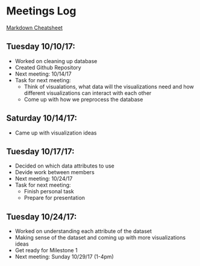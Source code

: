 # Meetings Log
[Markdown Cheatsheet](https://guides.github.com/pdfs/markdown-cheatsheet-online.pdf)

## Tuesday 10/10/17:
* Worked on cleaning up database
* Created Github Repository
* Next meeting: 10/14/17
* Task for next meeting:
  * Think of visualations, what data will the visualizations need and how different visualizations can interact with each other
  * Come up with how we preprocess the database
  
## Saturday 10/14/17:
* Came up with visualization ideas

## Tuesday 10/17/17:
* Decided on which data attributes to use
* Devide work between members
* Next meeting: 10/24/17
* Task for next meeting:
  * Finish personal task
  * Prepare for presentation
  
## Tuesday 10/24/17:
* Worked on understanding each attribute of the dataset
* Making sense of the dataset and coming up with more visualizations ideas
* Get ready for Milestone 1
* Next meeting: Sunday 10/29/17 (1-4pm)
